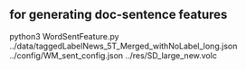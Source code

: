 

## for generating doc-sentence features
python3 WordSentFeature.py ../data/taggedLabelNews_5T_Merged_withNoLabel_long.json ../config/WM_sent_config.json ../res/SD_large_new.volc
